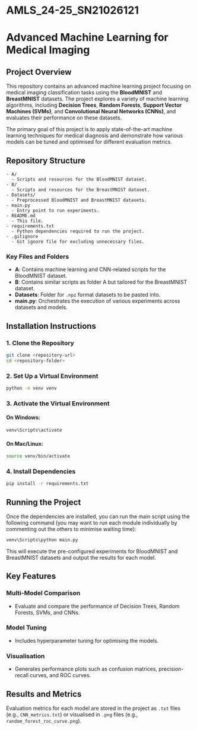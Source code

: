 
# AMLS_24-25_SN21026121

# Advanced Machine Learning for Medical Imaging

## Project Overview

This repository contains an advanced machine learning project focusing on medical imaging classification tasks using the **BloodMNIST** and **BreastMNIST** datasets. The project explores a variety of machine learning algorithms, including **Decision Trees**, **Random Forests**, **Support Vector Machines (SVMs)**, and **Convolutional Neural Networks (CNNs)**, and evaluates their performance on these datasets.

The primary goal of this project is to apply state-of-the-art machine learning techniques for medical diagnosis and demonstrate how various models can be tuned and optimised for different evaluation metrics.

## Repository Structure

```
- A/
  - Scripts and resources for the BloodMNIST dataset.
- B/
  - Scripts and resources for the BreastMNIST dataset.
- Datasets/
  - Preprocessed BloodMNIST and BreastMNIST datasets.
- main.py
  - Entry point to run experiments.
- README.md
  - This file.
- requirements.txt
  - Python dependencies required to run the project.
- .gitignore
  - Git ignore file for excluding unnecessary files.
```

### Key Files and Folders

- **A**: Contains machine learning and CNN-related scripts for the BloodMNIST dataset.
- **B**: Contains similar scripts as folder A but tailored for the BreastMNIST dataset.
- **Datasets**: Folder for `.npz` format datasets to be pasted into.
- **main.py**: Orchestrates the execution of various experiments across datasets and models.

## Installation Instructions

### 1. Clone the Repository
```bash
git clone <repository-url>
cd <repository-folder>
```

### 2. Set Up a Virtual Environment
```bash
python -m venv venv
```

### 3. Activate the Virtual Environment

#### On Windows:
```bash
venv\Scripts\activate
```

#### On Mac/Linux:
```bash
source venv/bin/activate
```

### 4. Install Dependencies
```bash
pip install -r requirements.txt
```

## Running the Project

Once the dependencies are installed, you can run the main script using the following command (you may want to run each module individually by commenting out the others to minimise waiting time):

```bash
venv\Scripts\python main.py
```

This will execute the pre-configured experiments for BloodMNIST and BreastMNIST datasets and output the results for each model.

## Key Features

### Multi-Model Comparison
- Evaluate and compare the performance of Decision Trees, Random Forests, SVMs, and CNNs.

### Model Tuning
- Includes hyperparameter tuning for optimising the models.

### Visualisation
- Generates performance plots such as confusion matrices, precision-recall curves, and ROC curves.

## Results and Metrics

Evaluation metrics for each model are stored in the project as `.txt` files (e.g., `CNN_metrics.txt`) or visualised in `.png` files (e.g., `random_forest_roc_curve.png`).

